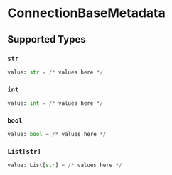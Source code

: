# ConnectionBaseMetadata


## Supported Types

### `str`

```python
value: str = /* values here */
```

### `int`

```python
value: int = /* values here */
```

### `bool`

```python
value: bool = /* values here */
```

### `List[str]`

```python
value: List[str] = /* values here */
```

